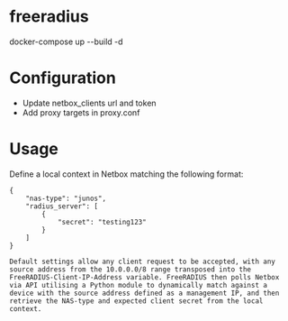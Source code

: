 # freeradius
docker-compose up --build -d

# Configuration
- Update netbox_clients url and token
- Add proxy targets in proxy.conf

# Usage
Define a local context in Netbox matching the following format:
```
{
    "nas-type": "junos",
    "radius_server": [
        {
            "secret": "testing123"
        }
    ]
}

Default settings allow any client request to be accepted, with any source address from the 10.0.0.0/8 range transposed into the FreeRADIUS-Client-IP-Address variable. FreeRADIUS then polls Netbox via API utilising a Python module to dynamically match against a device with the source address defined as a management IP, and then retrieve the NAS-type and expected client secret from the local context.

